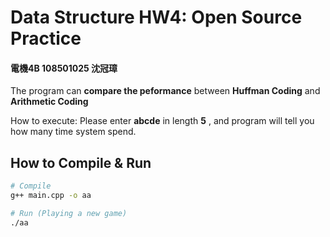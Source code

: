 # Data Structure HW4: Open Source Practice
#### 電機4B 108501025 沈冠璋

The program can **compare the peformance** between **Huffman Coding** and **Arithmetic Coding** 

How to execute:
Please enter **abcde** in length **5** , and program will tell you how many time system spend.
 
## How to Compile & Run 
```sh
# Compile
g++ main.cpp -o aa

# Run (Playing a new game)
./aa

```
